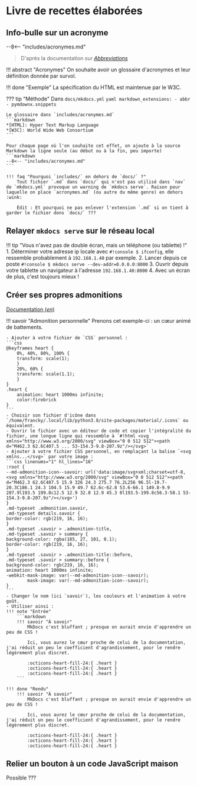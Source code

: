 # Livre de recettes élaborées

## Info-bulle sur un acronyme

--8<-- "includes/acronymes.md"

> D'après la documentation sur [_Abbreviations_](https://squidfunk.github.io/mkdocs-material/reference/abbreviations/)

!!! abstract "Acronymes"
    On souhaite avoir un glossaire d'acronymes et leur définition donnée par survol.

!!! done "Exemple"
    La spécification du HTML est maintenue par le W3C.

??? tip "Méthode"
    Dans `docs/mkdocs.yml`
    ```yaml
    markdown_extensions:
      - abbr
      - pymdownx.snippets
    ```

    Le glossaire dans `includes/acronymes.md`
    ```markdown
    *[HTML]: Hyper Text Markup Language
    *[W3C]: World Wide Web Consortium
    ```

    Pour chaque page où l'on souhaite cet effet, on ajoute à la source Markdown la ligne seule (au début ou à la fin, peu importe)
    ```markdown
    --8<-- "includes/acronymes.md"
    ```

    !!! faq "Pourquoi `includes/` en dehors de `docs/` ?"
        Tout fichier `.md` dans `docs/` qui n'est pas utilisé dans `nav` de `mkdocs.yml` provoque un warning de `mkdocs serve`. Raison pour laquelle on place `acronymes.md` (ou autre du même genre) en dehors :wink:

        Édit : Et pourquoi ne pas enlever l'extension `.md` si on tient à garder le fichier dons `docs/` ???

## Relayer `mkdocs serve` sur le réseau local

!!! tip "Vous n'avez pas de double écran, mais un téléphone (ou tablette) !"
    1. Déterminer votre adresse ip locale avec `#!console $ ifconfig`, elle ressemble probablement à `192.168.1.40` par exemple.
    2. Lancer depuis ce poste `#!console $ mkdocs serve --dev-addr=0.0.0.0:8000`
    3. Ouvrir depuis votre tablette un navigateur à l'adresse `192.168.1.40:8000`
    4. Avec un écran de plus, c'est toujours mieux !

## Créer ses propres admonitions

[Documentation (_en_)](https://squidfunk.github.io/mkdocs-material/reference/admonitions/#custom-admonitions)

!!! savoir "Admonition personnelle"
    Prenons cet exemple-ci : un cœur animé de battements.

    - Ajouter à votre fichier de `CSS` personnel :
    ```css
    @keyframes heart {
        0%, 40%, 80%, 100% {
        transform: scale(1);
        }
        20%, 60% {
        transform: scale(1.1);
        }
    }
    .heart {
        animation: heart 1000ms infinite;
        color:firebrick
    }
    ```
    - Choisir son fichier d'icône dans `/home/francky/.local/lib/python3.8/site-packages/material/.icons` ou équivalent.
    - Ouvrir le fichier avec un éditeur de code et copier l'intégralité du fichier, une longue ligne qui ressemble à `#!html <svg xmlns="http://www.w3.org/2000/svg" viewBox="0 0 512 512"><path d="M462.3 62.6C407.5 ... 53-154.3-9.8-207.9z"/></svg>`
    - Ajouter à votre fichier CSS personnel, en remplaçant la balise `<svg xmlns...</svg>` par votre image :
    ```css linenums="1" hl_lines="16"
    :root {
    --md-admonition-icon--savoir: url('data:image/svg+xml;charset=utf-8,<svg xmlns="http://www.w3.org/2000/svg" viewBox="0 0 512 512"><path d="M462.3 62.6C407.5 15.9 326 24.3 275.7 76.2L256 96.5l-19.7-20.3C186.1 24.3 104.5 15.9 49.7 62.6c-62.8 53.6-66.1 149.8-9.9 207.9l193.5 199.8c12.5 12.9 32.8 12.9 45.3 0l193.5-199.8c56.3-58.1 53-154.3-9.8-207.9z"/></svg>')
    }
    .md-typeset .admonition.savoir,
    .md-typeset details.savoir {
    border-color: rgb(219, 16, 16);
    }
    .md-typeset .savoir > .admonition-title,
    .md-typeset .savoir > summary {
    background-color: rgba(185, 27, 101, 0.1);
    border-color: rgb(219, 16, 16);
    }
    .md-typeset .savoir > .admonition-title::before,
    .md-typeset .savoir > summary::before {
    background-color: rgb(219, 16, 16);
    animation: heart 1000ms infinite;
    -webkit-mask-image: var(--md-admonition-icon--savoir);
            mask-image: var(--md-admonition-icon--savoir);
    }
    ```
    - Changer le nom (ici `savoir`), les couleurs et l'animation à votre goût.
    - Utiliser ainsi :
    !!! note "Entrée"
        ```markdown
        !!! savoir "À savoir"
            MkDocs c'est bluffant ; presque on aurait envie d'apprendre un peu de CSS !

            Ici, vous aurez le cœur proche de celui de la documentation, j'ai réduit un peu le coefficient d'agrandissement, pour le rendre légèrement plus discret.

            :octicons-heart-fill-24:{ .heart }
            :octicons-heart-fill-24:{ .heart }
            :octicons-heart-fill-24:{ .heart }
        ```

    !!! done "Rendu"
        !!! savoir "À savoir"
            MkDocs c'est bluffant ; presque on aurait envie d'apprendre un peu de CSS !

            Ici, vous aurez le cœur proche de celui de la documentation, j'ai réduit un peu le coefficient d'agrandissement, pour le rendre légèrement plus discret.

            :octicons-heart-fill-24:{ .heart }
            :octicons-heart-fill-24:{ .heart }
            :octicons-heart-fill-24:{ .heart }

## Relier un bouton à un code JavaScript maison

Possible ???




